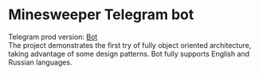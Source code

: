 # Minesweeper Telegram bot
Telegram prod version: [Bot](https://t.me/GameMinesweeperBot) <br>
The project demonstrates the first try of fully object oriented architecture, taking advantage of some design patterns. 
Bot fully supports English and Russian languages.